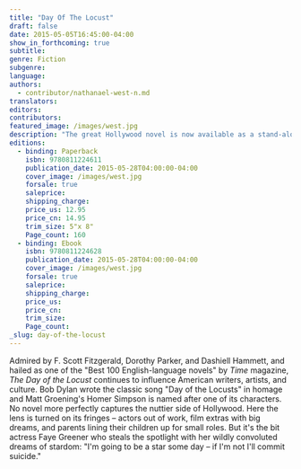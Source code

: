 ```yaml
---
title: "Day Of The Locust"
draft: false
date: 2015-05-05T16:45:00-04:00
show_in_forthcoming: true
subtitle:
genre: Fiction
subgenre:
language:
authors:
  - contributor/nathanael-west-n.md
translators:
editors:
contributors:
featured_image: /images/west.jpg
description: "The great Hollywood novel is now available as a stand-alone New Directions edition "
editions:
  - binding: Paperback
    isbn: 9780811224611
    publication_date: 2015-05-28T04:00:00-04:00
    cover_image: /images/west.jpg
    forsale: true
    saleprice:
    shipping_charge:
    price_us: 12.95
    price_cn: 14.95
    trim_size: 5"x 8"
    Page_count: 160
  - binding: Ebook
    isbn: 9780811224628
    publication_date: 2015-05-28T04:00:00-04:00
    cover_image: /images/west.jpg
    forsale: true
    saleprice:
    shipping_charge:
    price_us:
    price_cn:
    trim_size:
    Page_count:
_slug: day-of-the-locust
---
```


Admired by F. Scott Fitzgerald, Dorothy Parker, and Dashiell Hammett, and hailed as one of the "Best 100 English-language novels" by _Time_ magazine, _The Day of the Locust_ continues to influence American writers, artists, and culture. Bob Dylan wrote the classic song "Day of the Locusts" in homage and Matt Groening's Homer Simpson is named after one of its characters. No novel more perfectly captures the nuttier side of Hollywood. Here the lens is turned on its fringes – actors out of work, film extras with big dreams, and parents lining their children up for small roles. But it's the bit actress Faye Greener who steals the spotlight with her wildly convoluted dreams of stardom: "I'm going to be a star some day – if I'm not I'll commit suicide."

